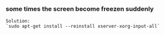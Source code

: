
### some times the screen become freezen suddenly ###

    Solution:
    `sudo apt-get install --reinstall xserver-xorg-input-all`
    
